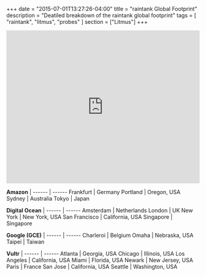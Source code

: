 +++
date = "2015-07-01T13:27:26-04:00"
title = "raintank Global Footprint"
description = "Deatiled breakdown of the raintank global footprint"
tags = [ "raintank", "litmus", "probes" ]
section = ["Litmus"]
+++

<iframe width='100%' height='400px' frameBorder='0' src='https://a.tiles.mapbox.com/v4/wearecapacity.o2jefpi4/attribution,zoompan,zoomwheel.html?access_token=pk.eyJ1Ijoid2VhcmVjYXBhY2l0eSIsImEiOiJ2ZkcwNFBJIn0.z-6Cs83_A86Eqr3tFekS7g'></iframe>
<br/>

**Amazon** | 
------ | ------
Frankfurt | Germany
Portland | Oregon, USA
Sydney | Australia
Tokyo | Japan

**Digital Ocean** | 
------ | ------ 
Amsterdam | Netherlands
London | UK
New York | New York, USA
San Francisco | California, USA
Singapore | Singapore

**Google (GCE)** | 
------ | ------
Charleroi | Belgium
Omaha | Nebraska, USA
Taipei | Taiwan

**Vultr** | 
------ | ------
Atlanta | Georgia, USA
Chicago | Illinois, USA
Los Angeles | California, USA
Miami | Florida, USA
Newark | New Jersey, USA
Paris | France
San Jose | California, USA
Seattle | Washington, USA

